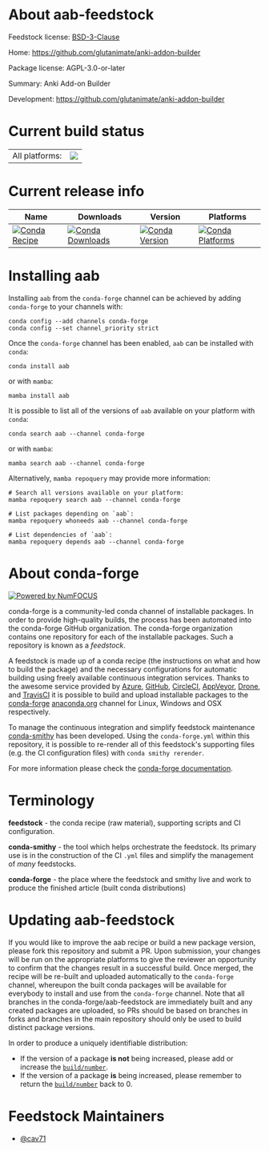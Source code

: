 About aab-feedstock
===================

Feedstock license: [BSD-3-Clause](https://github.com/conda-forge/aab-feedstock/blob/main/LICENSE.txt)

Home: https://github.com/glutanimate/anki-addon-builder

Package license: AGPL-3.0-or-later

Summary: Anki Add-on Builder

Development: https://github.com/glutanimate/anki-addon-builder

Current build status
====================


<table><tr><td>All platforms:</td>
    <td>
      <a href="https://dev.azure.com/conda-forge/feedstock-builds/_build/latest?definitionId=22948&branchName=main">
        <img src="https://dev.azure.com/conda-forge/feedstock-builds/_apis/build/status/aab-feedstock?branchName=main">
      </a>
    </td>
  </tr>
</table>

Current release info
====================

| Name | Downloads | Version | Platforms |
| --- | --- | --- | --- |
| [![Conda Recipe](https://img.shields.io/badge/recipe-aab-green.svg)](https://anaconda.org/conda-forge/aab) | [![Conda Downloads](https://img.shields.io/conda/dn/conda-forge/aab.svg)](https://anaconda.org/conda-forge/aab) | [![Conda Version](https://img.shields.io/conda/vn/conda-forge/aab.svg)](https://anaconda.org/conda-forge/aab) | [![Conda Platforms](https://img.shields.io/conda/pn/conda-forge/aab.svg)](https://anaconda.org/conda-forge/aab) |

Installing aab
==============

Installing `aab` from the `conda-forge` channel can be achieved by adding `conda-forge` to your channels with:

```
conda config --add channels conda-forge
conda config --set channel_priority strict
```

Once the `conda-forge` channel has been enabled, `aab` can be installed with `conda`:

```
conda install aab
```

or with `mamba`:

```
mamba install aab
```

It is possible to list all of the versions of `aab` available on your platform with `conda`:

```
conda search aab --channel conda-forge
```

or with `mamba`:

```
mamba search aab --channel conda-forge
```

Alternatively, `mamba repoquery` may provide more information:

```
# Search all versions available on your platform:
mamba repoquery search aab --channel conda-forge

# List packages depending on `aab`:
mamba repoquery whoneeds aab --channel conda-forge

# List dependencies of `aab`:
mamba repoquery depends aab --channel conda-forge
```


About conda-forge
=================

[![Powered by
NumFOCUS](https://img.shields.io/badge/powered%20by-NumFOCUS-orange.svg?style=flat&colorA=E1523D&colorB=007D8A)](https://numfocus.org)

conda-forge is a community-led conda channel of installable packages.
In order to provide high-quality builds, the process has been automated into the
conda-forge GitHub organization. The conda-forge organization contains one repository
for each of the installable packages. Such a repository is known as a *feedstock*.

A feedstock is made up of a conda recipe (the instructions on what and how to build
the package) and the necessary configurations for automatic building using freely
available continuous integration services. Thanks to the awesome service provided by
[Azure](https://azure.microsoft.com/en-us/services/devops/), [GitHub](https://github.com/),
[CircleCI](https://circleci.com/), [AppVeyor](https://www.appveyor.com/),
[Drone](https://cloud.drone.io/welcome), and [TravisCI](https://travis-ci.com/)
it is possible to build and upload installable packages to the
[conda-forge](https://anaconda.org/conda-forge) [anaconda.org](https://anaconda.org/)
channel for Linux, Windows and OSX respectively.

To manage the continuous integration and simplify feedstock maintenance
[conda-smithy](https://github.com/conda-forge/conda-smithy) has been developed.
Using the ``conda-forge.yml`` within this repository, it is possible to re-render all of
this feedstock's supporting files (e.g. the CI configuration files) with ``conda smithy rerender``.

For more information please check the [conda-forge documentation](https://conda-forge.org/docs/).

Terminology
===========

**feedstock** - the conda recipe (raw material), supporting scripts and CI configuration.

**conda-smithy** - the tool which helps orchestrate the feedstock.
                   Its primary use is in the construction of the CI ``.yml`` files
                   and simplify the management of *many* feedstocks.

**conda-forge** - the place where the feedstock and smithy live and work to
                  produce the finished article (built conda distributions)


Updating aab-feedstock
======================

If you would like to improve the aab recipe or build a new
package version, please fork this repository and submit a PR. Upon submission,
your changes will be run on the appropriate platforms to give the reviewer an
opportunity to confirm that the changes result in a successful build. Once
merged, the recipe will be re-built and uploaded automatically to the
`conda-forge` channel, whereupon the built conda packages will be available for
everybody to install and use from the `conda-forge` channel.
Note that all branches in the conda-forge/aab-feedstock are
immediately built and any created packages are uploaded, so PRs should be based
on branches in forks and branches in the main repository should only be used to
build distinct package versions.

In order to produce a uniquely identifiable distribution:
 * If the version of a package **is not** being increased, please add or increase
   the [``build/number``](https://docs.conda.io/projects/conda-build/en/latest/resources/define-metadata.html#build-number-and-string).
 * If the version of a package **is** being increased, please remember to return
   the [``build/number``](https://docs.conda.io/projects/conda-build/en/latest/resources/define-metadata.html#build-number-and-string)
   back to 0.

Feedstock Maintainers
=====================

* [@cav71](https://github.com/cav71/)

